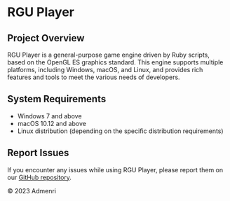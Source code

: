 ﻿# RGU Player

## Project Overview

RGU Player is a general-purpose game engine driven by Ruby scripts, based on the OpenGL ES graphics standard. This engine supports multiple platforms, including Windows, macOS, and Linux, and provides rich features and tools to meet the various needs of developers.

## System Requirements

- Windows 7 and above
- macOS 10.12 and above
- Linux distribution (depending on the specific distribution requirements)

## Report Issues

If you encounter any issues while using RGU Player, please report them on our [GitHub repository](https://github.com/Admenri/rguplayer).

© 2023 Admenri